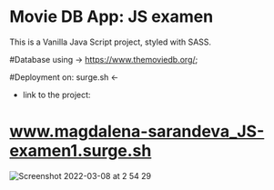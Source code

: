 # Movie DB App: JS examen

This is a Vanilla Java Script project, styled with SASS.

#Database
using -> https://www.themoviedb.org/;

#Deployment on:
surge.sh ← 

- link to the project:

# www.magdalena-sarandeva_JS-examen1.surge.sh


![Screenshot 2022-03-08 at 2 54 29](https://user-images.githubusercontent.com/91531129/157156084-0e2a45c1-5cb3-46f5-bfdb-6ed3d29c14ef.png)
